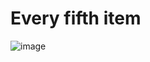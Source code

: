 # Every fifth item
![image](https://github.com/Wikaobl/every-fifth-item/assets/107032701/68ea4745-f4a0-4d93-ac7e-ac86655fb508)
